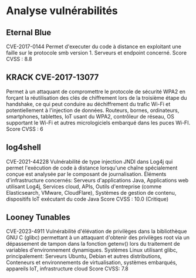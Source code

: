 # Analyse vulnérabilités

## Eternal Blue 
CVE-2017-0144 
Permet d'executer du code à distance en exploitant une faille sur le protocole smb version 1. 
Serveurs et endpoint concerné. 
Score CVSS : 8.8

## KRACK CVE-2017-13077 
Permet à un attaquant de compromettre le protocole de sécurité WPA2 en forçant la réutilisation des clés de chiffrement lors de la troisième étape du handshake, ce qui peut conduire au déchiffrement du trafic Wi-Fi et potentiellement à l'injection de données. 
Routeurs, bornes, ordinateurs, smartphones, tablettes, IoT usant du WPA2, contrôleur de réseau, OS supportant le Wi-Fi et autres micrologiciels embarqué dans les puces Wi-FI. 
Score CVSS : 6

## log4shell
CVE-2021-44228 
Vulnérabilité de type injection JNDI dans Log4j qui permet l'exécution de code à distance lorsqu'une chaîne spécialement conçue est analysée par le composant de journalisation. 
Éléments d'infrastructure concernés: Serveurs d'applications Java, Applications web utilisant Log4j, Services cloud, APIs, Outils d'entreprise (comme Elasticsearch, VMware, CloudFlare), Systèmes de gestion de contenu, dispositifs IoT exécutant du code Java Score CVSS : 10.0 (Critique)

## Looney Tunables 
CVE-2023-4911 
Vulnérabilité d'élévation de privilèges dans la bibliothèque GNU C (glibc) permettant à un attaquant d'obtenir des privilèges root via un dépassement de tampon dans la fonction getenv() lors du traitement de variables d'environnement dynamiques. 
Systèmes Linux utilisant glibc, principalement: Serveurs Ubuntu, Debian et autres distributions, Conteneurs et environnements de virtualisation, systèmes embarqués, appareils IoT, infrastructure cloud 
Score CVSS: 7.8
